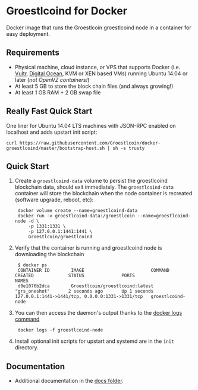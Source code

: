 Groestlcoind for Docker
===================

Docker image that runs the Groestlcoin groestlcoind node in a container for easy deployment.


Requirements
------------

* Physical machine, cloud instance, or VPS that supports Docker (i.e. [Vultr](http://bit.ly/1HngXg0), [Digital Ocean](http://bit.ly/18AykdD), KVM or XEN based VMs) running Ubuntu 14.04 or later (*not OpenVZ containers!*)
* At least 5 GB to store the block chain files (and always growing!)
* At least 1 GB RAM + 2 GB swap file


Really Fast Quick Start
-----------------------

One liner for Ubuntu 14.04 LTS machines with JSON-RPC enabled on localhost and adds upstart init script:

    curl https://raw.githubusercontent.com/Groestlcoin/docker-groestlcoind/master/bootstrap-host.sh | sh -s trusty


Quick Start
-----------

1. Create a `groestlcoind-data` volume to persist the groestlcoind blockchain data, should exit immediately.  The `groestlcoind-data` container will store the blockchain when the node container is recreated (software upgrade, reboot, etc):

        docker volume create --name=groestlcoind-data
        docker run -v groestlcoind-data:/groestlcoin --name=groestlcoind-node -d \
            -p 1331:1331 \
            -p 127.0.0.1:1441:1441 \
            Groestlcoin/groestlcoind

2. Verify that the container is running and groestlcoind node is downloading the blockchain

        $ docker ps
        CONTAINER ID        IMAGE                         COMMAND             CREATED             STATUS              PORTS                                              NAMES
        d0e1076b2dca        Groestlcoin/groestlcoind:latest     "grs_oneshot"       2 seconds ago       Up 1 seconds        127.0.0.1:1441->1441/tcp, 0.0.0.0:1331->1331/tcp   groestlcoind-node

3. You can then access the daemon's output thanks to the [docker logs command]( https://docs.docker.com/reference/commandline/cli/#logs)

        docker logs -f groestlcoind-node

4. Install optional init scripts for upstart and systemd are in the `init` directory.


Documentation
-------------

* Additional documentation in the [docs folder](docs).
